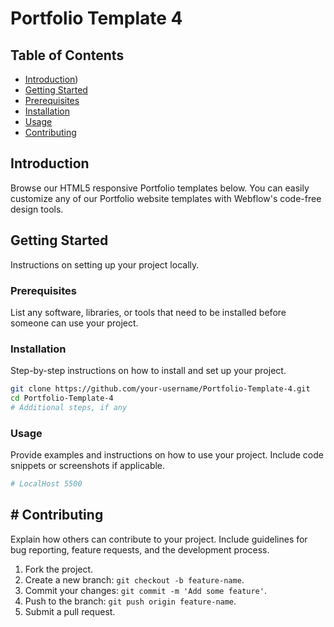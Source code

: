 # Portfolio Template 4

## Table of Contents

- [Introduction](#introduction))
- [Getting Started](#getting-started)
- [Prerequisites](#prerequisites)
- [Installation](#installation)
- [Usage](#usage)
- [Contributing](#contributing)

## Introduction

Browse our HTML5 responsive Portfolio templates below. You can easily customize any of our Portfolio website templates with Webflow's code-free design tools.

## Getting Started

Instructions on setting up your project locally.

### Prerequisites

List any software, libraries, or tools that need to be installed before someone can use your project.

### Installation

Step-by-step instructions on how to install and set up your project.

```bash
git clone https://github.com/your-username/Portfolio-Template-4.git
cd Portfolio-Template-4
# Additional steps, if any
```

### Usage

Provide examples and instructions on how to use your project. Include code snippets or screenshots if applicable.

```bash
# LocalHost 5500
```

## # Contributing

Explain how others can contribute to your project. Include guidelines for bug reporting, feature requests, and the development process.

1. Fork the project.
2. Create a new branch: `git checkout -b feature-name`.
3. Commit your changes: `git commit -m 'Add some feature'`.
4. Push to the branch: `git push origin feature-name`.
5. Submit a pull request.
